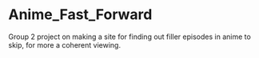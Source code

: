 # Anime_Fast_Forward
Group 2 project on making a site for finding out filler episodes in anime to skip, for more a coherent viewing.
